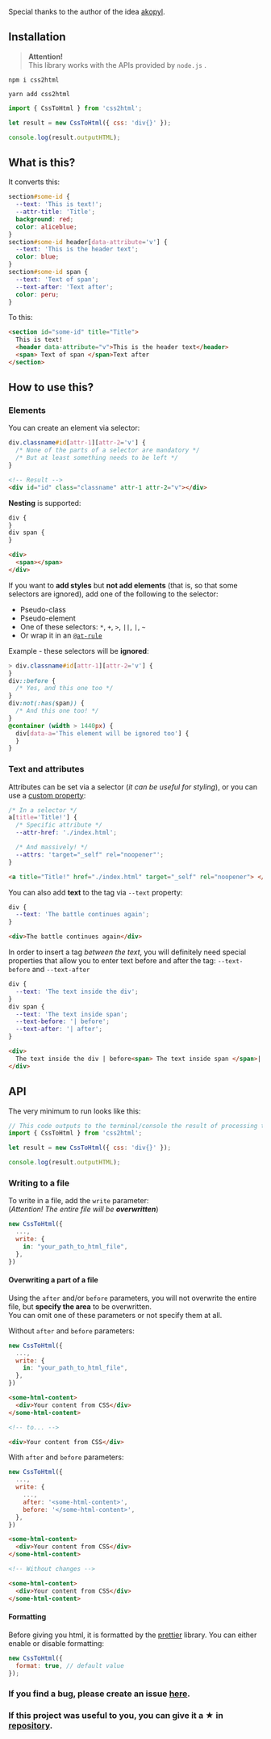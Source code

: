 Special thanks to the author of the idea [akopyl](https://github.com/anatolykopyl).

## Installation

> **Attention!** <br>
> This library works with the APIs provided by `node.js` .

```shell
npm i css2html
```

```shell
yarn add css2html
```

```js
import { CssToHtml } from 'css2html';

let result = new CssToHtml({ css: 'div{}' });

console.log(result.outputHTML);
```

## What is this?

It converts this:

```css
section#some-id {
  --text: 'This is text!';
  --attr-title: 'Title';
  background: red;
  color: aliceblue;
}
section#some-id header[data-attribute='v'] {
  --text: 'This is the header text';
  color: blue;
}
section#some-id span {
  --text: 'Text of span';
  --text-after: 'Text after';
  color: peru;
}
```

To this:

```html
<section id="some-id" title="Title">
  This is text!
  <header data-attribute="v">This is the header text</header>
  <span> Text of span </span>Text after
</section>
```

## How to use this?

### Elements

You can create an element via selector:

```css
div.classname#id[attr-1][attr-2='v'] {
  /* None of the parts of a selector are mandatory */
  /* But at least something needs to be left */
}
```

```html
<!-- Result -->
<div id="id" class="classname" attr-1 attr-2="v"></div>
```

**Nesting** is supported:

```css
div {
}
div span {
}
```

```html
<div>
  <span></span>
</div>
```

If you want to **add styles** but **not add elements** (that is, so that some selectors are ignored), add one of the following to the selector:

- Pseudo-class
- Pseudo-element
- One of these selectors: `*`, `+`, `>`, `||`, `|`, `~`
- Or wrap it in an [`@at-rule`](https://developer.mozilla.org/en-US/docs/Web/CSS/At-rule)

Example - these selectors will be **ignored**:

```css
> div.classname#id[attr-1][attr-2='v'] {
}
div::before {
  /* Yes, and this one too */
}
div:not(:has(span)) {
  /* And this one too! */
}
@container (width > 1440px) {
  div[data-a='This element will be ignored too'] {
  }
}
```

### Text and attributes

Attributes can be set via a selector (_it can be useful for styling_), or you can use a [custom property](https://developer.mozilla.org/en-US/docs/Web/CSS/--*):

```css
/* In a selector */
a[title='Title!'] {
  /* Specific attribute */
  --attr-href: './index.html';

  /* And massively! */
  --attrs: 'target="_self" rel="noopener"';
}
```

```html
<a title="Title!" href="./index.html" target="_self" rel="noopener"> </a>
```

You can also add **text** to the tag via `--text` property:

```css
div {
  --text: 'The battle continues again';
}
```

```html
<div>The battle continues again</div>
```

In order to insert a tag _between the text_, you will definitely need special properties that allow you to enter text before and after the tag: `--text-before` and `--text-after`

```css
div {
  --text: 'The text inside the div';
}
div span {
  --text: 'The text inside span';
  --text-before: '| before';
  --text-after: '| after';
}
```

```html
<div>
  The text inside the div | before<span> The text inside span </span>| after
</div>
```

## API

The very minimum to run looks like this:

```js
// This code outputs to the terminal/console the result of processing the simplest CSS from the single tag.
import { CssToHtml } from 'css2html';

let result = new CssToHtml({ css: 'div{}' });

console.log(result.outputHTML);
```

### Writing to a file

To write in a file, add the `write` parameter:
<br>
(_Attention! The entire file will be **overwritten**_)

```js
new CssToHtml({
  ...,
  write: {
    in: "your_path_to_html_file",
  },
})
```

#### Overwriting a part of a file

Using the `after` and/or `before` parameters, you will not overwrite the entire file, but **specify the area** to be overwritten.
<br>
You can omit one of these parameters or not specify them at all.

Without `after` and `before` parameters:

```js
new CssToHtml({
  ...,
  write: {
    in: "your_path_to_html_file",
  },
})
```

```html
<some-html-content>
  <div>Your content from CSS</div>
</some-html-content>

<!-- to... -->

<div>Your content from CSS</div>
```

With `after` and `before` parameters:

```js
new CssToHtml({
  ...,
  write: {
    ...,
    after: '<some-html-content>',
    before: '</some-html-content>',
  },
})
```

```html
<some-html-content>
  <div>Your content from CSS</div>
</some-html-content>

<!-- Without changes -->

<some-html-content>
  <div>Your content from CSS</div>
</some-html-content>
```

#### Formatting

Before giving you html, it is formatted by the [prettier](https://github.com/prettier/prettier-synchronized) library.
You can either enable or disable formatting:

```js
new CssToHtml({
  format: true, // default value
});
```

### If you find a bug, please create an issue [here](https://github.com/Ulyanov-programmer/css2html/issues).

### If this project was useful to you, you can give it a ★ in [repository](https://github.com/Ulyanov-programmer/css2html).
